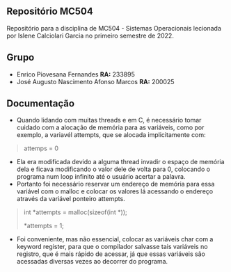 ## Repositório MC504

Repositório para a disciplina de MC504 - Sistemas Operacionais lecionada por Islene Calciolari Garcia no primeiro semestre de 2022.

## Grupo
- Enrico Piovesana Fernandes **RA:** 233895
- José Augusto Nascimento Afonso Marcos **RA:** 200025

## Documentação
- Quando lidando com muitas threads e em C, é necessário tomar cuidado com a alocação de memória para as variáveis, como por exemplo, a variavél attempts, que se alocada implicitamente com:
>attemps = 0

- Ela era modificada devido a alguma thread invadir o espaço de memória dela e ficava modificando o valor dele de volta para 0, colocando o programa num loop infinito até o usuário acertar a palavra.
- Portanto foi necessário reservar um endereço de memória para essa variável com o malloc e colocar os valores lá acessando o endereço através da variável ponteiro attempts.
>int *attempts = malloc(sizeof(int *));
>
>*attempts = 1;

- Foi conveniente, mas não essencial, colocar as variáveis char com a keyword register, para que o compilador salvasse tais variáveis no registro, que é mais rápido de acessar, já que essas variáveis são acessadas diversas vezes ao decorrer do programa.


     
     
